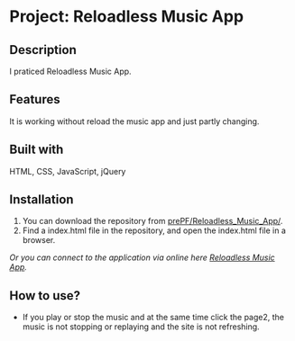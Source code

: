 # Project: Reloadless Music App

## Description

I praticed Reloadless Music App.

## Features

It is working without reload the music app and just partly changing.
 
## Built with

HTML, CSS, JavaScript, jQuery

## Installation

1. You can download the repository from
[prePF/Reloadless_Music_App/](https://github.com/leiachung41/prePF/tree/master/Reloadless_Music_App/).
2. Find a index.html file in the repository, and open the index.html file in a browser.

*Or you can connect to the application via online here [Reloadless Music App](https://leiachung41.github.io/prePF/Reloadless_Music_App/index.html).*

## How to use?

  -  If you play or stop the music and at the same time click the page2, the music is not stopping or replaying and the site is not refreshing.


